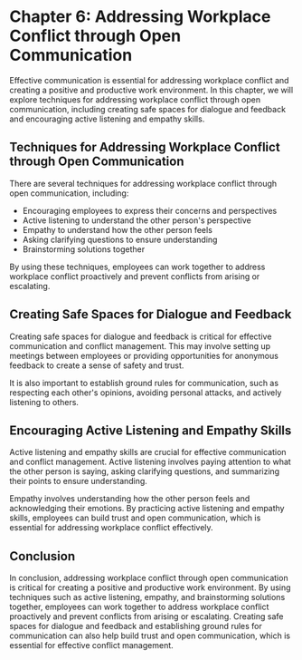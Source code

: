 Chapter 6: Addressing Workplace Conflict through Open Communication
===================================================================

Effective communication is essential for addressing workplace conflict and creating a positive and productive work environment. In this chapter, we will explore techniques for addressing workplace conflict through open communication, including creating safe spaces for dialogue and feedback and encouraging active listening and empathy skills.

Techniques for Addressing Workplace Conflict through Open Communication
-----------------------------------------------------------------------

There are several techniques for addressing workplace conflict through open communication, including:

* Encouraging employees to express their concerns and perspectives
* Active listening to understand the other person's perspective
* Empathy to understand how the other person feels
* Asking clarifying questions to ensure understanding
* Brainstorming solutions together

By using these techniques, employees can work together to address workplace conflict proactively and prevent conflicts from arising or escalating.

Creating Safe Spaces for Dialogue and Feedback
----------------------------------------------

Creating safe spaces for dialogue and feedback is critical for effective communication and conflict management. This may involve setting up meetings between employees or providing opportunities for anonymous feedback to create a sense of safety and trust.

It is also important to establish ground rules for communication, such as respecting each other's opinions, avoiding personal attacks, and actively listening to others.

Encouraging Active Listening and Empathy Skills
-----------------------------------------------

Active listening and empathy skills are crucial for effective communication and conflict management. Active listening involves paying attention to what the other person is saying, asking clarifying questions, and summarizing their points to ensure understanding.

Empathy involves understanding how the other person feels and acknowledging their emotions. By practicing active listening and empathy skills, employees can build trust and open communication, which is essential for addressing workplace conflict effectively.

Conclusion
----------

In conclusion, addressing workplace conflict through open communication is critical for creating a positive and productive work environment. By using techniques such as active listening, empathy, and brainstorming solutions together, employees can work together to address workplace conflict proactively and prevent conflicts from arising or escalating. Creating safe spaces for dialogue and feedback and establishing ground rules for communication can also help build trust and open communication, which is essential for effective conflict management.



